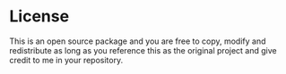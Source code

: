 # License

This is an open source package and you are free to copy, modify and redistribute as long as you reference this as the original project and give credit to me in your repository.